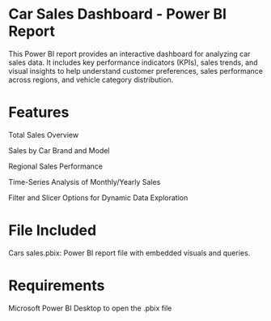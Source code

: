 # Car Sales Dashboard - Power BI Report
This Power BI report provides an interactive dashboard for analyzing car sales data. It includes key performance indicators (KPIs), sales trends, and visual insights to help understand customer preferences, sales performance across regions, and vehicle category distribution.

# Features
Total Sales Overview

Sales by Car Brand and Model

Regional Sales Performance

Time-Series Analysis of Monthly/Yearly Sales

Filter and Slicer Options for Dynamic Data Exploration

# File Included
Cars sales.pbix: Power BI report file with embedded visuals and queries.

# Requirements
Microsoft Power BI Desktop to open the .pbix file
